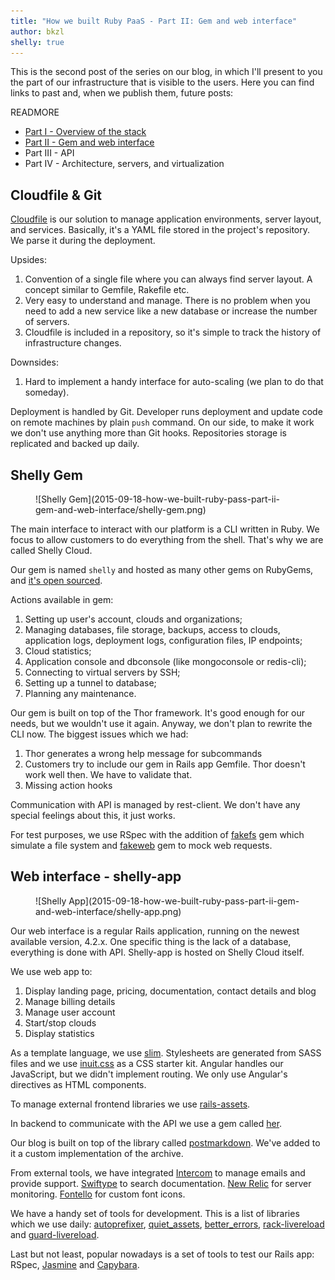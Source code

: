 ```yaml
---
title: "How we built Ruby PaaS - Part II: Gem and web interface"
author: bkzl
shelly: true
---
```


This is the second post of the series on our blog, in which I'll present to you the part of our infrastructure that is visible to the users. Here you can find links to past and, when we publish them, future posts:

READMORE

* [Part I - Overview of the stack][part1]
* [Part II - Gem and web interface][part2]
* Part III - API
* Part IV - Architecture, servers, and virtualization

## Cloudfile & Git

[Cloudfile][cloudfile] is our solution to manage application environments, server layout, and services. Basically, it's a YAML file stored in the project's repository. We parse it during the deployment.

Upsides:

1. Convention of a single file where you can always find server layout. A concept similar to Gemfile, Rakefile etc.
2. Very easy to understand and manage. There is no problem when you need to add a new service like a new database or increase the number of servers.
3. Cloudfile is included in a repository, so it's simple to track the history of infrastructure changes.

Downsides:

1. Hard to implement a handy interface for auto-scaling (we plan to do that someday).

Deployment is handled by Git. Developer runs deployment and update code on remote machines by plain `push` command. On our side, to make it work we don't use anything more than Git hooks. Repositories storage is replicated and backed up daily.

## Shelly Gem

<figure>
  ![Shelly Gem](2015-09-18-how-we-built-ruby-pass-part-ii-gem-and-web-interface/shelly-gem.png)
</figure>

The main interface to interact with our platform is a CLI written in Ruby. We focus to allow customers to do everything from the shell. That's why we are called Shelly Cloud.

Our gem is named `shelly` and hosted as many other gems on RubyGems, and [it's open sourced][shelly].

Actions available in gem:

1. Setting up user's account, clouds and organizations;
2. Managing databases, file storage, backups, access to clouds, application logs, deployment logs, configuration files, IP endpoints;
3. Cloud statistics;
4. Application console and dbconsole (like mongoconsole or redis-cli);
5. Connecting to virtual servers by SSH;
6. Setting up a tunnel to database;
7. Planning any maintenance.

Our gem is built on top of the Thor framework. It's good enough for our needs, but we wouldn't use it again. Anyway, we don't plan to rewrite the CLI now. The biggest issues which we had:

1. Thor generates a wrong help message for subcommands
2. Customers try to include our gem in Rails app Gemfile. Thor doesn't work well then. We have to validate that.
3. Missing action hooks

Communication with API is managed by rest-client. We don't have any special feelings about this, it just works.

For test purposes, we use RSpec with the addition of [fakefs][fakefs] gem which simulate a file system and [fakeweb][fakeweb] gem to mock web requests.

## Web interface - shelly-app

<figure>
  ![Shelly App](2015-09-18-how-we-built-ruby-pass-part-ii-gem-and-web-interface/shelly-app.png)
</figure>

Our web interface is a regular Rails application, running on the newest available version, 4.2.x. One specific thing is the lack of a database, everything is done with API. Shelly-app is hosted on Shelly Cloud itself.

We use web app to:

1. Display landing page, pricing, documentation, contact details and blog
2. Manage billing details
3. Manage user account
4. Start/stop clouds
5. Display statistics

As a template language, we use [slim][slim]. Stylesheets are generated from SASS files and we use [inuit.css][inuit] as a CSS starter kit. Angular handles our JavaScript, but we didn't implement routing. We only use Angular's directives as HTML components.

To manage external frontend libraries we use [rails-assets][rails-assets].

In backend to communicate with the API we use a gem called [her][her].

Our blog is built on top of the library called [postmarkdown][postmarkdown]. We've added to it a custom implementation of the archive.

From external tools, we have integrated [Intercom][intercom] to manage emails and provide support. [Swiftype][swiftype] to search documentation. [New Relic][new-relic] for server monitoring. [Fontello][fontello] for custom font icons.

We have a handy set of tools for development. This is a list of libraries which we use daily: [autoprefixer][autoprefixer], [quiet_assets][quiet-assets], [better_errors][better-errors], [rack-livereload][rack-livereload] and [guard-livereload][guard-livereload].

Last but not least, popular nowadays is a set of tools to test our Rails app: RSpec, [Jasmine][jasmine] and [Capybara][capybara].

[part1]: https://blog.ragnarson.com/2015/06/15/how-we-built-ruby-pass-part-i-overview-of-our-stack
[part2]: https://blog.ragnarson.com/2015/09/18/how-we-built-ruby-pass-part-ii-gem-and-web-interface
[cloudfile]: https://shellycloud.com/documentation/cloudfile
[shelly]: http://github.com/shellycloud/shelly
[fakefs]: https://github.com/defunkt/fakefs
[fakeweb]: https://github.com/chrisk/fakeweb
[slim]: https://github.com/slim-template/slim
[inuit]: https://github.com/csswizardry/inuit.css/
[rails-assets]: http://rails-assets.org
[her]: https://github.com/remiprev/her
[postmarkdown]: https://github.com/ennova/postmarkdown
[intercom]: https://intercom.io
[swiftype]: https://swiftype.com
[new-relic]: http://newrelic.com
[fontello]: http://fontello.com
[autoprefixer]: https://github.com/postcss/autoprefixer
[quiet-assets]: https://github.com/evrone/quiet_assets
[better-errors]: https://github.com/charliesome/better_errors
[rack-livereload]: https://github.com/johnbintz/rack-livereload
[guard-livereload]: https://github.com/guard/guard-livereload
[jasmine]: https://github.com/jasmine/jasmine
[capybara]: https://github.com/jnicklas/capybara
